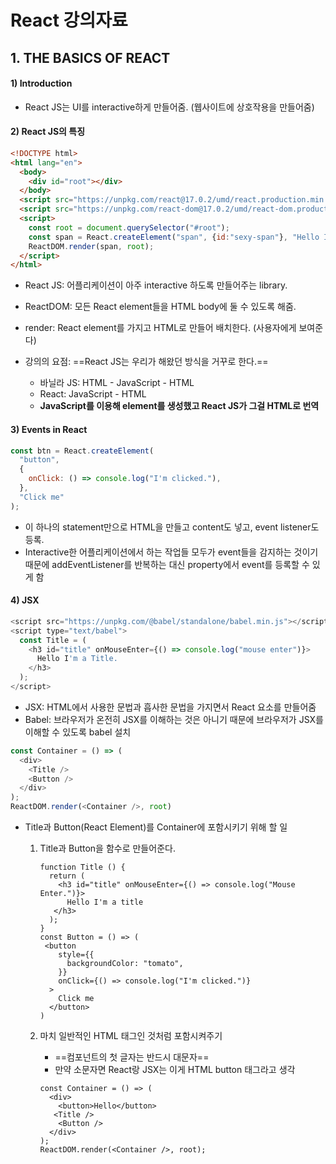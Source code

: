 # React 강의자료

## 1. THE BASICS OF REACT

#### 1) Introduction

- React JS는 UI를 interactive하게 만들어줌. (웹사이트에 상호작용을 만들어줌)





#### 2) React JS의 특징

```html
<!DOCTYPE html>
<html lang="en">
  <body>
    <div id="root"></div>
  </body>
  <script src="https://unpkg.com/react@17.0.2/umd/react.production.min.js"></script>
  <script src="https://unpkg.com/react-dom@17.0.2/umd/react-dom.production.min.js"></script>
  <script>
    const root = document.querySelector("#root");
    const span = React.createElement("span", {id:"sexy-span"}, "Hello I'm a span.");
    ReactDOM.render(span, root);
  </script>
</html>
```

- React JS: 어플리케이션이 아주 interactive 하도록 만들어주는 library.
- ReactDOM: 모든 React element들을 HTML body에 둘 수 있도록 해줌.

- render: React element를 가지고 HTML로 만들어 배치한다. (사용자에게 보여준다)

- 강의의 요점: ==React JS는 우리가 해왔던 방식을 거꾸로 한다.==
  - 바닐라 JS: HTML - JavaScript - HTML
  - React: JavaScript - HTML
  - __JavaScript를 이용해 element를 생성했고 React JS가 그걸 HTML로 번역__





#### 3) Events in React

```javascript
const btn = React.createElement(
  "button", 
  {
    onClick: () => console.log("I'm clicked."),
  }, 
  "Click me"
);
```

- 이 하나의 statement만으로 HTML을 만들고 content도 넣고, event listener도 등록.
- Interactive한 어플리케이션에서 하는 작업들 모두가 event들을 감지하는 것이기 때문에 addEventListener를 반복하는 대신 property에서 event를 등록할 수 있게 함





#### 4) JSX

```javascript
<script src="https://unpkg.com/@babel/standalone/babel.min.js"></script>
<script type="text/babel">
  const Title = (
    <h3 id="title" onMouseEnter={() => console.log("mouse enter")}>
      Hello I'm a Title.
    </h3>
  );
</script>
```

- JSX: HTML에서 사용한 문법과 흡사한 문법을 가지면서 React 요소를 만들어줌
- Babel: 브라우저가 온전히 JSX를 이해하는 것은 아니기 때문에 브라우저가 JSX를 이해할 수 있도록 babel 설치



```javascript
const Container = () => (
  <div>
    <Title />
    <Button />
  </div>
);
ReactDOM.render(<Container />, root)
```

- Title과 Button(React Element)를 Container에 포함시키기 위해 할 일

  1. Title과 Button을 함수로 만들어준다.

     ```react
     function Title () {
       return (
         <h3 id="title" onMouseEnter={() => console.log("Mouse Enter.")}>
           Hello I'm a title
     	</h3>
       );
     }
     const Button = () => (
      <button 
         style={{
           backgroundColor: "tomato",
         }} 
         onClick={() => console.log("I'm clicked.")}
       >
         Click me
       </button>
     )
     ```

  2. 마치 일반적인 HTML 태그인 것처럼 포함시켜주기

     - ==컴포넌트의 첫 글자는 반드시 대문자==
     - 만약 소문자면 React랑 JSX는 이게 HTML button 태그라고 생각

     ```react
     const Container = () => (
       <div>
         <button>Hello</button>
       	<Title />
         <Button />
       </div>
     );
     ReactDOM.render(<Container />, root);
     ```

     



